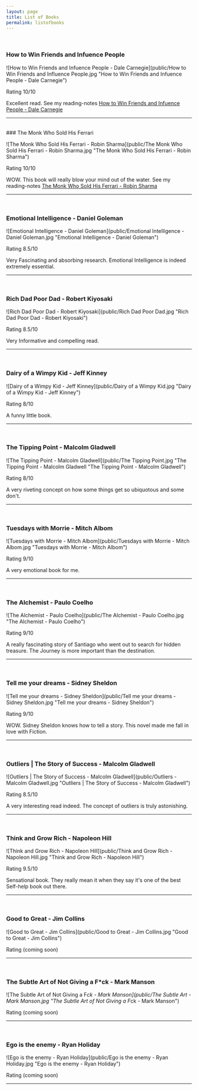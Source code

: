 ```yaml
---
layout: page
title: List of Books
permalink: listofbooks
---
```


<!--
<p class="message">
  Hey therefefsdf! This page is included as an example. Feel free to customize it for your own use upon downloading. Carry on!
</p>-->
<br/>

### How to Win Friends and Infuence People

![How to Win Friends and Infuence People - Dale Carnegie](public/How to Win Friends and Influence People.jpg "How to Win Friends and Infuence People - Dale Carnegie")


Rating 10/10   

Excellent read. See my reading-notes [How to Win Friends and Infuence People - Dale Carnegie](https://alamgirqazi.github.io/blog/HowToWinFriendsandInfluencePeople)
<hr>

<br/>
### The Monk Who Sold His Ferrari

![The Monk Who Sold His Ferrari - Robin Sharma](public/The Monk Who Sold His Ferrari - Robin Sharma.jpg "The Monk Who Sold His Ferrari - Robin Sharma")

Rating 10/10  

WOW. This book will really blow your mind out of the water. See my reading-notes [The Monk Who Sold His Ferrari - Robin Sharma](https://alamgirqazi.github.io/blog/TheMonkWhoSoldHisFerrari)
<hr>

<br/>

### Emotional Intelligence - Daniel Goleman

![Emotional Intelligence - Daniel Goleman](public/Emotional Intelligence - Daniel Goleman.jpg "Emotional Intelligence - Daniel Goleman")

Rating 8.5/10  

Very Fascinating and absorbing research. Emotional Intelligence is indeed extremely essential.
<hr>

<br/>

### Rich Dad Poor Dad - Robert Kiyosaki
![Rich Dad Poor Dad - Robert Kiyosaki](public/Rich Dad Poor Dad.jpg "Rich Dad Poor Dad - Robert Kiyosaki")

Rating 8.5/10  

Very Informative and compelling read.
<hr>

<br/>

### Dairy of a Wimpy Kid - Jeff Kinney

![Dairy of a Wimpy Kid - Jeff Kinney](public/Dairy of a Wimpy Kid.jpg "Dairy of a Wimpy Kid - Jeff Kinney")

Rating 8/10  

A funny little book.
<hr>

<br/>

### The Tipping Point - Malcolm Gladwell

![The Tipping Point - Malcolm Gladwell](public/The Tipping Point.jpg "The Tipping Point - Malcolm Gladwell "The Tipping Point - Malcolm Gladwell")

Rating 8/10

A very riveting concept on how some things get so ubiquotous and some don't.

<hr>
<br/>

### Tuesdays with Morrie - Mitch Albom

![Tuesdays with Morrie - Mitch Albom](public/Tuesdays with Morrie - Mitch Albom.jpg "Tuesdays with Morrie - Mitch Albom")

Rating 9/10

A very emotional book for me.

<hr>
<br/>

### The Alchemist - Paulo Coelho

![The Alchemist - Paulo Coelho](public/The Alchemist - Paulo Coelho.jpg "The Alchemist - Paulo Coelho")

Rating 9/10

A really fascinating story of Santiago who went out to search for hidden treasure. The Journey is more important than the destination.

<hr>
<br/>

### Tell me your dreams - Sidney Sheldon

![Tell me your dreams - Sidney Sheldon](public/Tell me your dreams - Sidney Sheldon.jpg "Tell me your dreams - Sidney Sheldon")

Rating 9/10

WOW. Sidney Sheldon knows how to tell a story. This novel made me fall in love with Fiction.

<hr>
<br/>

### Outliers | The Story of Success - Malcolm Gladwell

![Outliers | The Story of Success - Malcolm Gladwell](public/Outliers - Malcolm Gladwell.jpg "Outliers | The Story of Success - Malcolm Gladwell")

Rating 8.5/10

A very interesting read indeed. The concept of outliers is truly astonishing.

<hr>
<br/>

### Think and Grow Rich - Napoleon Hill

![Think and Grow Rich - Napoleon Hill](public/Think and Grow Rich - Napoleon Hill.jpg "Think and Grow Rich - Napoleon Hill")

Rating 9.5/10

Sensational book. They really mean it when they say it's one of the best Self-help book out there.
<hr>
<br/>

### Good to Great - Jim Collins

![Good to Great - Jim Collins](public/Good to Great - Jim Collins.jpg "Good to Great - Jim Collins")

Rating (coming soon)


<hr>
<br/>

### The Subtle Art of Not Giving a F*ck - Mark Manson

![The Subtle Art of Not Giving a F*ck - Mark Manson](public/The Subtle Art - Mark Manson.jpg "The Subtle Art of Not Giving a F*ck - Mark Manson")

Rating (coming soon)


<hr>
<br/>

### Ego is the enemy - Ryan Holiday

![Ego is the enemy - Ryan Holiday](public/Ego is the enemy - Ryan Holiday.jpg "Ego is the enemy - Ryan Holiday")

Rating (coming soon)


<hr>

<br/>

<!-- ### The Five People You Meet In Heaven - Mitch Albom

![The Five People You Meet In Heaven - Mitch Albom](public/the five people you meet in heaven - mitch albom.jpg "The Five People You Meet In Heaven - Mitch Albom")

Rating (coming soon)


<hr>
<br/> -->



<!-- ### The Compound Effect - Darren Hardy

![The Compound Effect - Darren Hardy](public/the compound effect - darren hardy.jpg "The Compound Effect - Darren Hardy")

Rating (coming soon)


<hr>
<br/> -->





<!--![How to Stop Worrying and Start Living - Dale Carnegie](public/How to Stop Worrying and Start Living.jpg "How to Stop Worrying and Start Living - Dale Carnegie")

Rating (coming soon)

<hr>
<br/>-->

<!--![Art of War - Sun Tzu](public/Art of War - Sun Tzu.jpg "Art of War - Sun Tzu")

Rating (coming soon)

<hr>
<br/>-->
